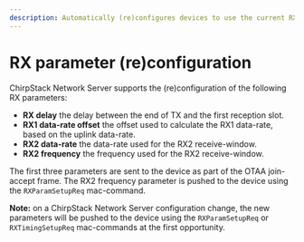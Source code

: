 ```yaml
---
description: Automatically (re)configures devices to use the current RX parameter configuration.
---
```


# RX parameter (re)configuration

ChirpStack Network Server supports the (re)configuration of the following RX parameters:

* **RX delay** the delay between the end of TX and the first reception slot.
* **RX1 data-rate offset** the offset used to calculate the RX1 data-rate,
  based on the uplink data-rate.
* **RX2 data-rate** the data-rate used for the RX2 receive-window.
* **RX2 frequency** the frequency used for the RX2 receive-window.

The first three parameters are sent to the device as part of the OTAA join-accept
frame. The RX2 frequency parameter is pushed to the device using the
`RXParamSetupReq` mac-command.

**Note:** on a ChirpStack Network Server configuration change, the new parameters will be
pushed to the device using the `RXParamSetupReq` or `RXTimingSetupReq`
mac-commands at the first opportunity.
